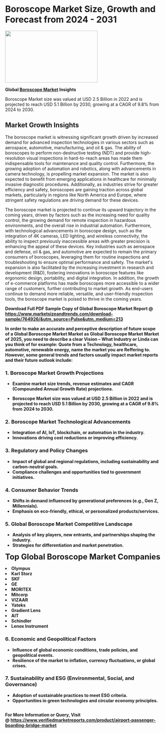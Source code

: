 <H1>Boroscope Market Size, Growth and Forecast from 2024 - 2031</H1><img class="aligncenter size-medium wp-image-584254" src="https://thirdeyenews.in/wp-content/uploads/2024/09/Global-Market-Research-300x168.jpeg" alt="" width="300" height="168" /><p><strong>Global&nbsp;<a href="https://www.marketsizeandtrends.com/download-sample/764926/&amp;utm_source=Pulse&amp;utm_medium=213">Boroscope Market</a> Insights</strong></p><p>Boroscope Market size was valued at USD 2.5 Billion in 2022 and is projected to reach USD 5.1 Billion by 2030, growing at a CAGR of 9.8% from 2024 to 2030.</p><p><h2>Market Growth Insights</h2> <p>The boroscope market is witnessing significant growth driven by increased demand for advanced inspection technologies in various sectors such as aerospace, automotive, manufacturing, and oil & gas. The ability of boroscopes to perform non-destructive testing (NDT) and provide high-resolution visual inspections in hard-to-reach areas has made them indispensable tools for maintenance and quality control. Furthermore, the growing adoption of automation and robotics, along with advancements in camera technology, is propelling market expansion. The market is also expected to benefit from emerging applications in healthcare for minimally invasive diagnostic procedures. Additionally, as industries strive for greater efficiency and safety, boroscopes are gaining traction across global markets, particularly in regions like North America and Europe, where stringent safety regulations are driving demand for these devices.</p> <p><strong></strong></p> <p>The boroscope market is projected to continue its upward trajectory in the coming years, driven by factors such as the increasing need for quality control, the growing demand for remote inspection in hazardous environments, and the overall rise in industrial automation. Furthermore, with technological advancements in boroscope design, such as the integration of 4K cameras, LED lighting, and wireless connectivity, the ability to inspect previously inaccessible areas with greater precision is enhancing the appeal of these devices. Key industries such as aerospace and defense, oil & gas, and automotive are expected to remain the primary consumers of boroscopes, leveraging them for routine inspections and troubleshooting to ensure optimal performance and safety. The market's expansion is also facilitated by the increasing investment in research and development (R&D), fostering innovations in boroscope features like ergonomic design, portability, and digital integration. In addition, the growth of e-commerce platforms has made boroscopes more accessible to a wider range of customers, further contributing to market growth. As end-users continue to demand more reliable, versatile, and user-friendly inspection tools, the boroscope market is poised to thrive in the coming years. <p><strong></p><p><span class=""><strong>Download Full PDF Sample Copy of Global Boroscope Market Report</strong> @ <a href="https://www.marketsizeandtrends.com/download-sample/764926/&amp;utm_source=Pulse&amp;utm_medium=213" target="_blank">https://www.marketsizeandtrends.com/download-sample/764926/&amp;utm_source=Pulse&amp;utm_medium=213</a></span></p><p>In order to make an accurate and perceptive description of future scope of a Global&nbsp;Boroscope Market Market as Global&nbsp;Boroscope Market Market of 2025, you need to describe a clear Vision &ndash; What Industry or Linda can you think of for example: Quote from a Technology, healthcare, automotive, renewable energy, name the market you are Reffering to. However, some general trends and factors usually impact market reports and their future outlook include:</p><h3>1.&nbsp;<strong>Boroscope Market Growth Projections</strong></h3><ul><li>Examine market size trends, revenue estimates and CAGR (Compounded Annual Growth Rate) projections.</li><li><p>Boroscope Market size was valued at USD 2.5 Billion in 2022 and is projected to reach USD 5.1 Billion by 2030, growing at a CAGR of 9.8% from 2024 to 2030.</p></li></ul><h3>2.&nbsp;<strong>Boroscope Market Technological Advancements</strong></h3><ul><li>Integration of AI, IoT, blockchain, or automation in the industry.</li><li>Innovations driving cost reductions or improving efficiency.</li></ul><h3>3.&nbsp;<strong>Regulatory and Policy Changes</strong></h3><ul><li>Impact of global and regional regulations, including sustainability and carbon-neutral goals.</li><li>Compliance challenges and opportunities tied to government initiatives.</li></ul><h3>4.&nbsp;<strong>Consumer Behavior Trends</strong></h3><ul><li>Shifts in demand influenced by generational preferences (e.g., Gen Z, Millennials).</li><li>Emphasis on eco-friendly, ethical, or personalized products/services.</li></ul><h3>5.&nbsp;<strong>Global Boroscope Market Competitive Landscape</strong></h3><ul><li>Analysis of key players, new entrants, and partnerships shaping the industry.</li><li>Strategies for differentiation and market penetration.</li></ul><p data-pm-slice="1 1 []"><span style="color: inherit; font-family: inherit; font-size: 25px;">Top Global Boroscope Market Companies</span></p><div class="" data-test-id=""><p><li>Olympus</li><li> Karl Storz</li><li> SKF</li><li> GE</li><li> MORITEX</li><li> Mitcorp</li><li> VIZAAR</li><li> Yateks</li><li> Gradient Lens</li><li> AIT</li><li> Schindler</li><li> Lenox Instrument</li></p></div><h3>6.&nbsp;<strong>Economic and Geopolitical Factors</strong></h3><ul><li>Influence of global economic conditions, trade policies, and geopolitical events.</li><li>Resilience of the market to inflation, currency fluctuations, or global crises.</li></ul><h3>7.&nbsp;<strong>Sustainability and ESG (Environmental, Social, and Governance)</strong></h3><ul><li>Adoption of sustainable practices to meet ESG criteria.</li><li>Opportunities in green technologies and circular economy principles.</li></ul><h2><strong style="font-size: 14px;">For More Information or Query, Visit @&nbsp;</strong><a style="background-color: #ffffff; font-size: 14px;" href="https://www.marketsizeandtrends.com/report/boroscope-market/" target="_blank">https://www.verifiedmarketreports.com/product/airport-passenger-boarding-bridge-market</a></h2>
